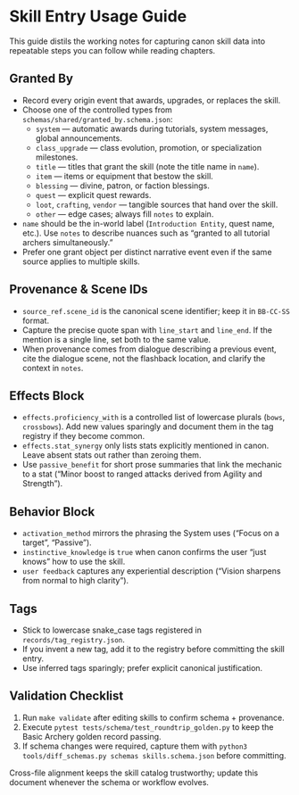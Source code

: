 # Skill Entry Usage Guide

This guide distils the working notes for capturing canon skill data into repeatable steps you can follow while reading chapters.

## Granted By

- Record every origin event that awards, upgrades, or replaces the skill.
- Choose one of the controlled types from `schemas/shared/granted_by.schema.json`:
  - `system` — automatic awards during tutorials, system messages, global announcements.
  - `class_upgrade` — class evolution, promotion, or specialization milestones.
  - `title` — titles that grant the skill (note the title name in `name`).
  - `item` — items or equipment that bestow the skill.
  - `blessing` — divine, patron, or faction blessings.
  - `quest` — explicit quest rewards.
  - `loot`, `crafting`, `vendor` — tangible sources that hand over the skill.
  - `other` — edge cases; always fill `notes` to explain.
- `name` should be the in-world label (`Introduction Entity`, quest name, etc.). Use `notes` to describe nuances such as “granted to all tutorial archers simultaneously.”
- Prefer one grant object per distinct narrative event even if the same source applies to multiple skills.

## Provenance & Scene IDs

- `source_ref.scene_id` is the canonical scene identifier; keep it in `BB-CC-SS` format.
- Capture the precise quote span with `line_start` and `line_end`. If the mention is a single line, set both to the same value.
- When provenance comes from dialogue describing a previous event, cite the dialogue scene, not the flashback location, and clarify the context in `notes`.

## Effects Block

- `effects.proficiency_with` is a controlled list of lowercase plurals (`bows`, `crossbows`). Add new values sparingly and document them in the tag registry if they become common.
- `effects.stat_synergy` only lists stats explicitly mentioned in canon. Leave absent stats out rather than zeroing them.
- Use `passive_benefit` for short prose summaries that link the mechanic to a stat (“Minor boost to ranged attacks derived from Agility and Strength”).

## Behavior Block

- `activation_method` mirrors the phrasing the System uses (“Focus on a target”, “Passive”).
- `instinctive_knowledge` is `true` when canon confirms the user “just knows” how to use the skill.
- `user feedback` captures any experiential description (“Vision sharpens from normal to high clarity”).

## Tags

- Stick to lowercase snake_case tags registered in `records/tag_registry.json`.
- If you invent a new tag, add it to the registry before committing the skill entry.
- Use inferred tags sparingly; prefer explicit canonical justification.

## Validation Checklist

1. Run `make validate` after editing skills to confirm schema + provenance.
2. Execute `pytest tests/schema/test_roundtrip_golden.py` to keep the Basic Archery golden record passing.
3. If schema changes were required, capture them with `python3 tools/diff_schemas.py schemas skills.schema.json` before committing.

Cross-file alignment keeps the skill catalog trustworthy; update this document whenever the schema or workflow evolves.
